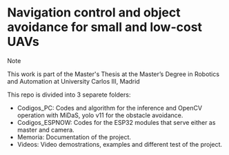 # Navigation control and object avoidance for small and low-cost UAVs

> [!NOTE]
> This work is part of the Master's Thesis at the Master’s Degree in Robotics and Automation at University Carlos III, Madrid

This repo is divided into 3 separete folders:

* Codigos_PC: Codes and algorithm for the inference and OpenCV operation with MiDaS, yolo v11 for the obstacle avoidance.
* Codigos_ESPNOW: Codes for the ESP32 modules that serve either as master and camera.
* Memoria: Documentation of the project.
* Videos: Video demostrations, examples and different test of the project.
